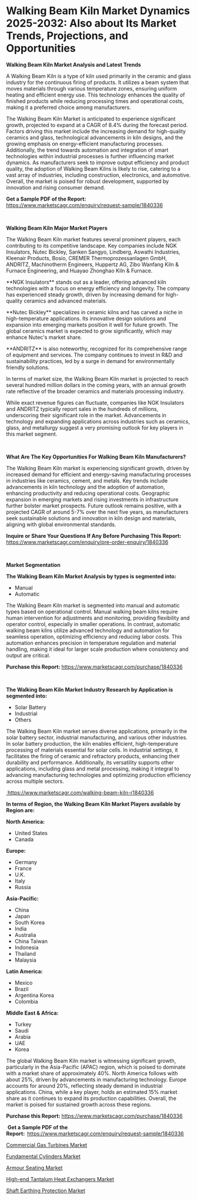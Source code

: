 <p><h1>Walking Beam Kiln Market Dynamics 2025-2032: Also about Its Market Trends, Projections, and Opportunities</h1></p><p><strong>Walking Beam Kiln Market Analysis and Latest Trends</strong></p>
<p><p>A Walking Beam Kiln is a type of kiln used primarily in the ceramic and glass industry for the continuous firing of products. It utilizes a beam system that moves materials through various temperature zones, ensuring uniform heating and efficient energy use. This technology enhances the quality of finished products while reducing processing times and operational costs, making it a preferred choice among manufacturers.</p><p>The Walking Beam Kiln Market is anticipated to experience significant growth, projected to expand at a CAGR of 8.4% during the forecast period. Factors driving this market include the increasing demand for high-quality ceramics and glass, technological advancements in kiln designs, and the growing emphasis on energy-efficient manufacturing processes. Additionally, the trend towards automation and integration of smart technologies within industrial processes is further influencing market dynamics. As manufacturers seek to improve output efficiency and product quality, the adoption of Walking Beam Kilns is likely to rise, catering to a vast array of industries, including construction, electronics, and automotive. Overall, the market is poised for robust development, supported by innovation and rising consumer demand.</p></p>
<p><strong>Get a Sample PDF of the Report:&nbsp;</strong> <a href="https://www.marketscagr.com/enquiry/request-sample/1840336?utm_campaign=2004&utm_medium=2&utm_source=Github&utm_content=ia&utm_term=12042025&utm_id=walking-beam-kiln">https://www.marketscagr.com/enquiry/request-sample/1840336</a></p>
<p>&nbsp;</p>
<p><strong>Walking Beam Kiln Major Market Players</strong></p>
<p><p>The Walking Beam Kiln market features several prominent players, each contributing to its competitive landscape. Key companies include NGK Insulators, Nutec Bickley, Sanken Sangyo, Lindberg, Aswathi Industries, Kleenair Products, Bosio, CREMER Thermoprozessanlagen GmbH, ANDRITZ, Machinotherm Engineers, Huppertz AG, Zibo Wanfang Kiln & Furnace Engineering, and Huayao Zhonghao Kiln & Furnace.</p><p>**NGK Insulators** stands out as a leader, offering advanced kiln technologies with a focus on energy efficiency and longevity. The company has experienced steady growth, driven by increasing demand for high-quality ceramics and advanced materials. </p><p>**Nutec Bickley** specializes in ceramic kilns and has carved a niche in high-temperature applications. Its innovative design solutions and expansion into emerging markets position it well for future growth. The global ceramics market is expected to grow significantly, which may enhance Nutec's market share.</p><p>**ANDRITZ** is also noteworthy, recognized for its comprehensive range of equipment and services. The company continues to invest in R&D and sustainability practices, led by a surge in demand for environmentally friendly solutions.</p><p>In terms of market size, the Walking Beam Kiln market is projected to reach several hundred million dollars in the coming years, with an annual growth rate reflective of the broader ceramics and materials processing industry. </p><p>While exact revenue figures can fluctuate, companies like NGK Insulators and ANDRITZ typically report sales in the hundreds of millions, underscoring their significant role in the market. Advancements in technology and expanding applications across industries such as ceramics, glass, and metallurgy suggest a very promising outlook for key players in this market segment.</p></p>
<p>&nbsp;</p>
<p><strong>What Are The Key Opportunities For Walking Beam Kiln Manufacturers?</strong></p>
<p><p>The Walking Beam Kiln market is experiencing significant growth, driven by increased demand for efficient and energy-saving manufacturing processes in industries like ceramics, cement, and metals. Key trends include advancements in kiln technology and the adoption of automation, enhancing productivity and reducing operational costs. Geographic expansion in emerging markets and rising investments in infrastructure further bolster market prospects. Future outlook remains positive, with a projected CAGR of around 5-7% over the next five years, as manufacturers seek sustainable solutions and innovation in kiln design and materials, aligning with global environmental standards.</p></p>
<p><strong>Inquire or Share Your Questions If Any Before Purchasing This Report:</strong> <a href="https://www.marketscagr.com/enquiry/pre-order-enquiry/1840336?utm_campaign=2004&utm_medium=2&utm_source=Github&utm_content=ia&utm_term=12042025&utm_id=walking-beam-kiln">https://www.marketscagr.com/enquiry/pre-order-enquiry/1840336</a></p>
<p>&nbsp;</p>
<p><strong>Market Segmentation</strong></p>
<p><strong>The Walking Beam Kiln Market Analysis by types is segmented into:</strong></p>
<p><ul><li>Manual</li><li>Automatic</li></ul></p>
<p><p>The Walking Beam Kiln market is segmented into manual and automatic types based on operational control. Manual walking beam kilns require human intervention for adjustments and monitoring, providing flexibility and operator control, especially in smaller operations. In contrast, automatic walking beam kilns utilize advanced technology and automation for seamless operation, optimizing efficiency and reducing labor costs. This automation enhances precision in temperature regulation and material handling, making it ideal for larger scale production where consistency and output are critical.</p></p>
<p><strong>Purchase this Report:&nbsp;</strong><a href="https://www.marketscagr.com/purchase/1840336?utm_campaign=2004&utm_medium=2&utm_source=Github&utm_content=ia&utm_term=12042025&utm_id=walking-beam-kiln">https://www.marketscagr.com/purchase/1840336</a></p>
<p>&nbsp;</p>
<p><strong>The Walking Beam Kiln Market Industry Research by Application is segmented into:</strong></p>
<p><ul><li>Solar Battery</li><li>Industrial</li><li>Others</li></ul></p>
<p><p>The Walking Beam Kiln market serves diverse applications, primarily in the solar battery sector, industrial manufacturing, and various other industries. In solar battery production, the kiln enables efficient, high-temperature processing of materials essential for solar cells. In industrial settings, it facilitates the firing of ceramic and refractory products, enhancing their durability and performance. Additionally, its versatility supports other applications, including glass and metal processing, making it integral to advancing manufacturing technologies and optimizing production efficiency across multiple sectors.</p></p>
<p><a href="https://www.marketscagr.com/walking-beam-kiln-r1840336?utm_campaign=2004&utm_medium=2&utm_source=Github&utm_content=ia&utm_term=12042025&utm_id=walking-beam-kiln">&nbsp;https://www.marketscagr.com/walking-beam-kiln-r1840336</a></p>
<p><strong>In terms of Region, the Walking Beam Kiln Market Players available by Region are:</strong></p>
<p>
    <p> <strong> North America: </strong>
        <ul>
            <li>United States</li>
            <li>Canada</li>
        </ul>
        </p> 
    <p> <strong> Europe: </strong>
        <ul>
            <li>Germany</li>
            <li>France</li>
            <li>U.K.</li>
            <li>Italy</li>
            <li>Russia</li>
        </ul>
        </p> 
    <p> <strong> Asia-Pacific: </strong>
        <ul>
            <li>China</li>
            <li>Japan</li>
            <li>South Korea</li>
            <li>India</li>
            <li>Australia</li>
            <li>China Taiwan</li>
            <li>Indonesia</li>
            <li>Thailand</li>
            <li>Malaysia</li>
        </ul>
        </p> 
    <p> <strong> Latin America: </strong>
        <ul>
            <li>Mexico</li>
            <li>Brazil</li>
            <li>Argentina Korea</li>
            <li>Colombia</li>
        </ul>
        </p> 
    <p> <strong> Middle East & Africa: </strong>
        <ul>
            <li>Turkey</li>
            <li>Saudi</li>
            <li>Arabia</li>
            <li>UAE</li>
            <li>Korea</li>
        </ul>
    </p>
    </p>
<p><p>The global Walking Beam Kiln market is witnessing significant growth, particularly in the Asia-Pacific (APAC) region, which is poised to dominate with a market share of approximately 40%. North America follows with about 25%, driven by advancements in manufacturing technology. Europe accounts for around 20%, reflecting steady demand in industrial applications. China, while a key player, holds an estimated 15% market share as it continues to expand its production capabilities. Overall, the market is poised for sustained growth across these regions.</p></p>
<p><strong>Purchase this Report: </strong><a href="https://www.marketscagr.com/purchase/1840336?utm_campaign=2004&utm_medium=2&utm_source=Github&utm_content=ia&utm_term=12042025&utm_id=walking-beam-kiln">https://www.marketscagr.com/purchase/1840336</a></p>
<p>&nbsp;<strong>Get a Sample PDF of the Report:&nbsp;&nbsp;</strong><a href="https://www.marketscagr.com/enquiry/request-sample/1840336?utm_campaign=2004&utm_medium=2&utm_source=Github&utm_content=ia&utm_term=12042025&utm_id=walking-beam-kiln">https://www.marketscagr.com/enquiry/request-sample/1840336</a></p>
<p><strong></strong></p>
<p><p><a href="https://github.com/kathiestrine5ty/Market-Research-Report-List-2/blob/main/commercial-gas-turbines-market.md?utm_campaign=2004&utm_medium=2&utm_source=Github&utm_content=ia&utm_term=12042025&utm_id=walking-beam-kiln">Commercial Gas Turbines Market</a></p><p><a href="https://github.com/NarcisoFerry/Market-Research-Report-List-2/blob/main/fundamental-cylinders-market.md?utm_campaign=2004&utm_medium=2&utm_source=Github&utm_content=ia&utm_term=12042025&utm_id=walking-beam-kiln">Fundamental Cylinders Market</a></p><p><a href="https://github.com/globismark/Market-Research-Report-List-6/blob/main/armour-seating-market.md?utm_campaign=2004&utm_medium=2&utm_source=Github&utm_content=ia&utm_term=12042025&utm_id=walking-beam-kiln">Armour Seating Market</a></p><p><a href="https://github.com/BrandonBrown3773/Market-Research-Report-List-1/blob/main/high-end-tantalum-heat-exchangers-market.md?utm_campaign=2004&utm_medium=2&utm_source=Github&utm_content=ia&utm_term=12042025&utm_id=walking-beam-kiln">High-end Tantalum Heat Exchangers Market</a></p><p><a href="https://github.com/prosalinda88/Market-Research-Report-List-7/blob/main/shaft-earthing-protection-market.md?utm_campaign=2004&utm_medium=2&utm_source=Github&utm_content=ia&utm_term=12042025&utm_id=walking-beam-kiln">Shaft Earthing Protection Market</a></p></p>